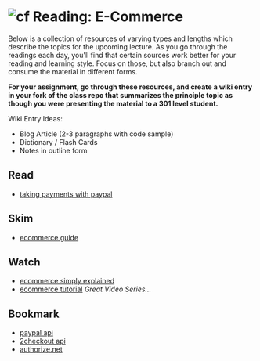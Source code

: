 ![cf](http://i.imgur.com/7v5ASc8.png) Reading: E-Commerce
=========================================================

Below is a collection of resources of varying types and lengths which describe the topics for the upcoming lecture.  As you go through the readings each day, you'll find that certain sources work better for your reading and learning style. Focus on those, but also branch out and consume the material in different forms.

**For your assignment, go through these resources, and create a wiki entry in your fork of the class repo that summarizes the principle topic as though you were presenting the material to a 301 level student.**

Wiki Entry Ideas:
* Blog Article (2-3 paragraphs with code sample)
* Dictionary / Flash Cards
* Notes in outline form

## Read
* [taking payments with paypal](https://www.robinwieruch.de/react-paypal-payment/)

## Skim
* [ecommerce guide](https://ecommerceguide.com/)

## Watch
* [ecommerce simply explained](https://www.youtube.com/watch?v=AhgtoQIfuQ4)
* [ecommerce tutorial](https://www.youtube.com/watch?v=rgNPg8Hhh9o&list=PLGNIbsmRLMnsKGgVjzWrAQyryNSNm32m4) *Great Video Series...*

## Bookmark
* [paypal api](https://developer.paypal.com/docs/)
* [2checkout api](https://www.2checkout.com/documentation/api)
* [authorize.net](https://developer.authorize.net/)



